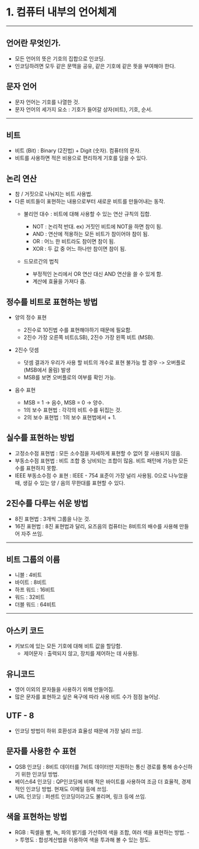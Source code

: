 # 1.  컴퓨터 내부의 언어체계

---

## 언어란 무엇인가.
- 모든 언어의 뜻은 기호의 집합으로 인코딩.
- 인코딩하려면 모두 같은 문맥을 공유, 같은 기호에 같은 뜻을 부여해야 한다.

## 문자 언어
- 문자 언어는 기호를 나열한 것. 
- 문자 언어의 세가지 요소 : 기호가 들어갈 상자(비트), 기호, 순서.

---

## 비트
- 비트 (Bit) : Binary (2진법) + Digit (숫자). 컴퓨터의 문자.
- 비트를 사용하면 적은 비용으로 편리하게 기호를 담을 수 있다.
    
## 논리 연산
- 참 / 거짓으로 나눠지는 비트 사용법.
- 다른 비트들이 표현하는 내용으로부터 새로운 비트를 만들어내는 동작.
     - 불리언 대수 : 비트에 대해 사용할 수 있는 연산 규칙의 집합.
        - NOT : 논리적 반대. ex) 거짓인 비트에 NOT을 하면 참이 됨.
        - AND : 연산에 적용하는 모든 비트가 참이어야 참이 됨.
        - OR : 어느 한 비트라도 참이면 참이 됨.
        - XOR : 두 값 중 어느 하나만 참이면 참이 됨.
        
    - 드모르간의 법칙
        - 부정적인 논리에서 OR 연산 대신 AND 연산을 쓸 수 있게 함.
        - 계산에 효율을 가져다 줌.
        
## 정수를 비트로 표현하는 방법
- 양의 정수 표현
    - 2진수로 10진법 수를 표현해야하기 때문에 필요함.
    - 2진수 가장 오른쪽 비트(LSB), 2진수 가장 왼쪽 비트 (MSB).
       
- 2진수 덧셈
    - 덧셈 결과가 우리가 사용 할 비트의 개수로 표현 불가능 할 경우 -> 오버플로(MSB에서 올림) 발생
    - MSB를 보면 오버플로의 여부를 확인 가능.
    
- 음수 표현
    - MSB = 1 -> 음수, MSB = 0 -> 양수.
    - 1의 보수 표현법 : 각각의 비트 수를 뒤집는 것.
    - 2의 보수 표현법 : 1의 보수 표현법에서 + 1.
        
## 실수를 표현하는 방법
- 고정소수점 표현법 : 모든 소수점을 자세하게 표현할 수 없어 잘 사용되지 않음.
- 부동소수점 표현법 : 비트 조합 중 낭비되는 조합이 많음. 비트 패턴에 가능한 모든 수를 표현하지 못함.
- IEEE 부동소수점 수 표현 : IEEE - 754 표준이 가장 널리 사용됨. 0으로 나누었을 때, 
      생길 수 있는 양 / 음의 무한대를 표현할 수 있다.
    
## 2진수를 다루는 쉬운 방법
- 8진 표현법 : 3개씩 그룹을 나눈 것.
- 16진 표현법 : 8진 표현법과 달리, 요즈음의 컴퓨터는 8비트의 배수를 사용해 만들어 자주 쓰임.
    
---

 ## 비트 그룹의 이름
- 니블 : 4비트
- 바이트 : 8비트
- 하프 워드 : 16비트
- 워드 : 32비트
- 더블 워드 : 64비트
    
---

## 아스키 코드
- 키보드에 있는 모든 기호에 대해 비트 값을 할당함.
    - 제어문자 : 출력되지 않고, 장치를 제어하는 데 사용됨.
    
## 유니코드
- 영어 이외의 문자들을 사용하기 위해 만들어짐.
- 많은 문자를 표현하고 싶은 욕구에 따라 사용 비트 수가 점점 늘어남.
      
## UTF - 8 
- 인코딩 방법이 하위 호환성과 효율성 때문에 가장 널리 쓰임.
 
## 문자를 사용한 수 표현 
 - QSB 인코딩 : 8비트 데이터를 7비트 데이터만 지원하는 통신 경로를 통해 송수신하기 위한 인코딩 방법.
 - 베이스64 인코딩 : QP인코딩에 비해 적은 바이트를 사용하여 조금 더 효율적, 경제적인 인코딩 방법. 현재도 이메일 등에 쓰임.
 - URL 인코딩 : 퍼센트 인코딩이라고도 불리며, 링크 등에 쓰임.
 
## 색을 표현하는 방법
 - RGB : 픽셀을 빨, 녹, 파의 밝기를 가산하여 색을 조합, 여러 색을 표현하는 방법.
       -> 투명도 : 합성계산법을 이용하여 색을 투과해 볼 수 있는 정도.
    
